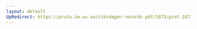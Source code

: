 ```yaml
---
layout: default
UpRedirect: https://pruto.im.uu.se/riksdagen-records-pdf/1873/prot-1873--fk--308/prot-1873--fk--308_018.pdf
---
```

